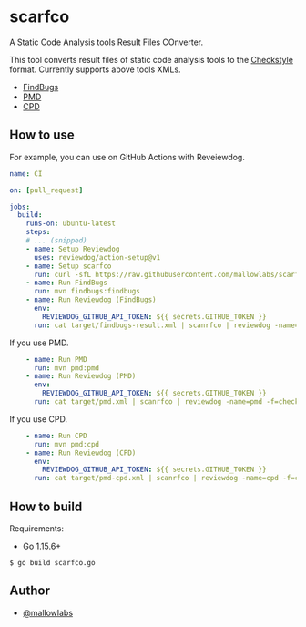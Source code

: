 # scarfco

A Static Code Analysis tools Result Files COnverter.

This tool converts result files of static code analysis tools to the [Checkstyle](https://checkstyle.sourceforge.io/) format.
Currently supports above tools XMLs.

* [FindBugs](http://findbugs.sourceforge.net/)
* [PMD](https://pmd.github.io/)
* [CPD](https://pmd.github.io/latest/pmd_userdocs_cpd.html)

## How to use

For example, you can use on GitHub Actions with Reveiewdog.


```yaml
name: CI

on: [pull_request]

jobs:
  build:
    runs-on: ubuntu-latest
    steps:
    # ... (snipped)
    - name: Setup Reviewdog
      uses: reviewdog/action-setup@v1
    - name: Setup scarfco
      run: curl -sfL https://raw.githubusercontent.com/mallowlabs/scarfco/main/install.sh | sh -s
    - name: Run FindBugs
      run: mvn findbugs:findbugs
    - name: Run Reviewdog (FindBugs)
      env:
        REVIEWDOG_GITHUB_API_TOKEN: ${{ secrets.GITHUB_TOKEN }}
      run: cat target/findbugs-result.xml | scanrfco | reviewdog -name=findbugs -f=checkstyle -reporter=github-pr-review -diff="git diff ${{ github.event.pull_request.base.sha }}"
```

If you use PMD.

```yaml
    - name: Run PMD
      run: mvn pmd:pmd
    - name: Run Reviewdog (PMD)
      env:
        REVIEWDOG_GITHUB_API_TOKEN: ${{ secrets.GITHUB_TOKEN }}
      run: cat target/pmd.xml | scanrfco | reviewdog -name=pmd -f=checkstyle -reporter=github-pr-review -diff="git diff ${{ github.event.pull_request.base.sha }}"
```

If you use CPD.

```yaml
    - name: Run CPD
      run: mvn pmd:cpd
    - name: Run Reviewdog (CPD)
      env:
        REVIEWDOG_GITHUB_API_TOKEN: ${{ secrets.GITHUB_TOKEN }}
      run: cat target/pmd-cpd.xml | scanrfco | reviewdog -name=cpd -f=checkstyle -reporter=github-pr-review -diff="git diff ${{ github.event.pull_request.base.sha }}"
```

## How to build

Requirements:

* Go 1.15.6+

```shell
$ go build scarfco.go
```

## Author

* [@mallowlabs](https://github.com/mallowlabs)
